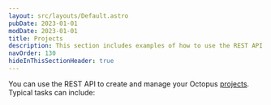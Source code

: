 ```yaml
---
layout: src/layouts/Default.astro
pubDate: 2023-01-01
modDate: 2023-01-01
title: Projects
description: This section includes examples of how to use the REST API to create and manage projects in Octopus.
navOrder: 130
hideInThisSectionHeader: true
---
```


You can use the REST API to create and manage your Octopus [projects](/docs/projects/). Typical tasks can include:
